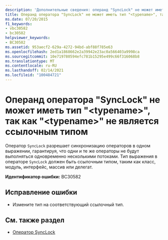 ```yaml
---
description: 'Дополнительные сведения: операнд "SyncLock" не может иметь тип " <typename> ", так как " <typename> " не является ссылочным типом'
title: Операнд оператора "SyncLock" не может иметь тип "<typename>", так как "<typename>" не является ссылочным типом
ms.date: 07/20/2015
f1_keywords:
- vbc30582
- bc30582
helpviewer_keywords:
- BC30582
ms.assetid: 953aecf2-629a-4272-94bd-abf88f785e63
ms.openlocfilehash: 2ed1a1868662e2a39942e23ac0a566403a9998ca
ms.sourcegitcommit: 10e719780594efc781b15295e499c66f316068b8
ms.translationtype: MT
ms.contentlocale: ru-RU
ms.lasthandoff: 02/14/2021
ms.locfileid: "100484721"
---
```

# <a name="synclock-operand-cannot-be-of-type-typename-because-typename-is-not-a-reference-type"></a>Операнд оператора "SyncLock" не может иметь тип "\<typename>", так как "\<typename>" не является ссылочным типом

Оператор `SyncLock` разрешает синхронизацию операторов в одном выражении, гарантируя, что одни и те же операторы не будут выполняться одновременно несколькими потоками. Тип выражения в операторе `SyncLock` должен быть ссылочным типом, таким как класс, модуль, интерфейс, массив или делегат.  
  
 **Идентификатор ошибки:** BC30582  
  
## <a name="to-correct-this-error"></a>Исправление ошибки  
  
- Измените тип на соответствующий ссылочный тип.  
  
## <a name="see-also"></a>См. также раздел

- [Оператор SyncLock](../language-reference/statements/synclock-statement.md)
